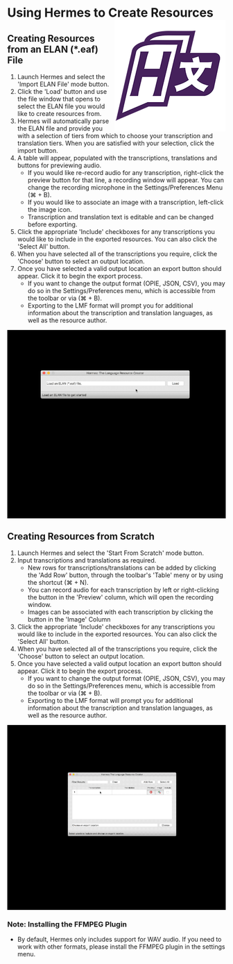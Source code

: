 # Using Hermes to Create Resources <img src="../src/img/icon-5-256.png" align="right"/>

## Creating Resources from an ELAN (*.eaf) File

1. Launch Hermes and select the 'Import ELAN File' mode button.
2. Click the 'Load' button and use the file window that opens to select the 
ELAN file you would like to create resources from.
3. Hermes will automatically parse the ELAN file and provide you with a selection
of tiers from which to choose your transcription and translation tiers. When you
are satisfied with your selection, click the import button.
4. A table will appear, populated with the transcriptions, translations and buttons
for previewing audio.
    - If you would like re-record audio for any transcription, right-click the preview
    button for that line, a recording window will appear. You can change the recording
    microphone in the Settings/Preferences Menu (⌘ + B).
    - If you would like to associate an image with a transcription, left-click the image
    icon.
    - Transcription and translation text is editable and can be changed before exporting.
5. Click the appropriate 'Include' checkboxes for any transcriptions you would like to 
include in the exported resources. You can also click the 'Select All' button.
6. When you have selected all of the transcriptions you require, click the 'Choose' button
to select an output location.
7. Once you have selected a valid output location an export button should appear. Click it
to begin the export process.
    -  If you want to change the output format (OPIE, JSON, CSV), you may do so in the
    Settings/Preferences menu, which is accessible from the toolbar or via (⌘ + B).
    -  Exporting to the LMF format will prompt you for additional information about the
    transcription and translation languages, as well as the resource author.
    
<img src="img/elan-example.gif" align="center" width="590"/>
    
## Creating Resources from Scratch
1. Launch Hermes and select the 'Start From Scratch' mode button.
2. Input transcriptions and translations as required.
    - New rows for transcriptions/translations can be added by clicking the 'Add Row'
    button, through the toolbar's 'Table' meny or by using the shortcut (⌘ + N).
    - You can record audio for each transcription by left or right-clicking the button
    in the 'Preview' column, which will open the recording window.
    - Images can be associated with each transcription by clicking the button in the 
    'Image' Column
3. Click the appropriate 'Include' checkboxes for any transcriptions you would like to 
include in the exported resources. You can also click the 'Select All' button.
4. When you have selected all of the transcriptions you require, click the 'Choose' button
to select an output location.
5. Once you have selected a valid output location an export button should appear. Click it
to begin the export process.
    -  If you want to change the output format (OPIE, JSON, CSV), you may do so in the
    Settings/Preferences menu, which is accessible from the toolbar or via (⌘ + B).
    -  Exporting to the LMF format will prompt you for additional information about the
    transcription and translation languages, as well as the resource author.
    
<img src="img/scratch-example.gif" align="center" width="590"/>

### Note: Installing the FFMPEG Plugin
- By default, Hermes only includes support for WAV audio.
If you need to work with other formats, please install the FFMPEG plugin
in the settings menu.